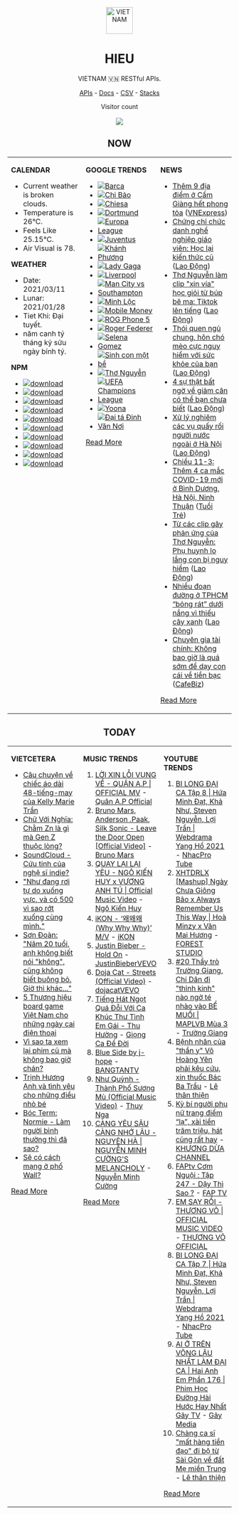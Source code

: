 <p align="center"><img src="https://raw.githubusercontent.com/hieudoanm/hieudoanm/master/images/hieudoanm/profile.jpg" alt="VIETNAM" height="60"/></p>
<h1 align="center">HIEU</h1>
<p align="center">VIETNAM 🇻🇳 RESTful APIs.</p>
<p align="center">
  <a href="https://vietnamdb.herokuapp.com/api">APIs</a> -
  <a href="https://vietnamdb.herokuapp.com/docs">Docs</a> -
  <a href="https://github.com/vietnamdb/vietnamdb/tree/master/docs">CSV</a> -
  <a href="https://github.com/vietnamdb/vietnamdb/tree/master/docs/stacks">Stacks</a>
</p>
<p align="center"> 
  Visitor count<br><br>
  <img src="https://profile-counter.glitch.me/vietnamdb/count.svg" />
</p>


<h2 align="center">NOW</h2>

<table style="width:100%"><tbody style="width:100%"><tr><td valign="top" width="33%">

**CALENDAR**

- Current weather is broken clouds.
- Temperature is 26°C.
- Feels Like 25.15°C.
- Air Visual is 78.

**WEATHER**

- Date: 2021/03/11
- Lunar: 2021/01/28
- Tiet Khi: Đại tuyết.
- năm canh tý tháng kỷ sửu ngày bính tý.

**NPM**

- [![download](https://img.shields.io/npm/dm/giaohangnhanh.svg?style=flat-square&label=giaohangnhanh&color=red)](https://www.npmjs.com/package/giaohangnhanh)
- [![download](https://img.shields.io/npm/dm/onepay.svg?style=flat-square&label=onepay&color=red)](https://www.npmjs.com/package/onepay)
- [![download](https://img.shields.io/npm/dm/vietcetera.svg?style=flat-square&label=vietcetera&color=red)](https://www.npmjs.com/package/vietcetera)
- [![download](https://img.shields.io/npm/dm/vietnambanks.svg?style=flat-square&label=vietnambanks&color=red)](https://www.npmjs.com/package/vietnambanks)
- [![download](https://img.shields.io/npm/dm/vietnamgovernment.svg?style=flat-square&label=vietnamgovernment&color=red)](https://www.npmjs.com/package/vietnamgovernment)
- [![download](https://img.shields.io/npm/dm/vietnamnews.svg?style=flat-square&label=vietnamnews&color=red)](https://www.npmjs.com/package/vietnamnews)
- [![download](https://img.shields.io/npm/dm/vnapis.svg?style=flat-square&label=vnapis&color=red)](https://www.npmjs.com/package/vnapis)
- [![download](https://img.shields.io/npm/dm/vnpay.svg?style=flat-square&label=vnpay&color=red)](https://www.npmjs.com/package/vnpay)
- [![download](https://img.shields.io/npm/dm/vtcpay.svg?style=flat-square&label=vtcpay&color=red)](https://www.npmjs.com/package/vtcpay)
- [![download](https://img.shields.io/npm/dm/zalopay.svg?style=flat-square&label=zalopay&color=red)](https://www.npmjs.com/package/zalopay)

</td><td valign="top" width="33%">

**GOOGLE TRENDS**

- [![Barca](https://img.shields.io/static/v1?label=Barca&message=google&color=red&style=flat-square)](https://www.google.com/search?q=Barca)
- [![Chi Bảo](https://img.shields.io/static/v1?label=Chi%20B%E1%BA%A3o&message=google&color=red&style=flat-square)](https://www.google.com/search?q=Chi%20B%E1%BA%A3o)
- [![Chiesa](https://img.shields.io/static/v1?label=Chiesa&message=google&color=red&style=flat-square)](https://www.google.com/search?q=Chiesa)
- [![Dortmund](https://img.shields.io/static/v1?label=Dortmund&message=google&color=red&style=flat-square)](https://www.google.com/search?q=Dortmund)
- [![Europa League](https://img.shields.io/static/v1?label=Europa%20League&message=google&color=red&style=flat-square)](https://www.google.com/search?q=Europa%20League)
- [![Juventus](https://img.shields.io/static/v1?label=Juventus&message=google&color=red&style=flat-square)](https://www.google.com/search?q=Juventus)
- [![Khánh Phương](https://img.shields.io/static/v1?label=Kh%C3%A1nh%20Ph%C6%B0%C6%A1ng&message=google&color=red&style=flat-square)](https://www.google.com/search?q=Kh%C3%A1nh%20Ph%C6%B0%C6%A1ng)
- [![Lady Gaga](https://img.shields.io/static/v1?label=Lady%20Gaga&message=google&color=red&style=flat-square)](https://www.google.com/search?q=Lady%20Gaga)
- [![Liverpool](https://img.shields.io/static/v1?label=Liverpool&message=google&color=red&style=flat-square)](https://www.google.com/search?q=Liverpool)
- [![Man City vs Southampton](https://img.shields.io/static/v1?label=Man%20City%20vs%20Southampton&message=google&color=red&style=flat-square)](https://www.google.com/search?q=Man%20City%20vs%20Southampton)
- [![Minh Lộc](https://img.shields.io/static/v1?label=Minh%20L%E1%BB%99c&message=google&color=red&style=flat-square)](https://www.google.com/search?q=Minh%20L%E1%BB%99c)
- [![Mobile Money](https://img.shields.io/static/v1?label=Mobile%20Money&message=google&color=red&style=flat-square)](https://www.google.com/search?q=Mobile%20Money)
- [![ROG Phone 5](https://img.shields.io/static/v1?label=ROG%20Phone%205&message=google&color=red&style=flat-square)](https://www.google.com/search?q=ROG%20Phone%205)
- [![Roger Federer](https://img.shields.io/static/v1?label=Roger%20Federer&message=google&color=red&style=flat-square)](https://www.google.com/search?q=Roger%20Federer)
- [![Selena Gomez](https://img.shields.io/static/v1?label=Selena%20Gomez&message=google&color=red&style=flat-square)](https://www.google.com/search?q=Selena%20Gomez)
- [![Sinh con một bề](https://img.shields.io/static/v1?label=Sinh%20con%20m%E1%BB%99t%20b%E1%BB%81&message=google&color=red&style=flat-square)](https://www.google.com/search?q=Sinh%20con%20m%E1%BB%99t%20b%E1%BB%81)
- [![Thơ Nguyễn](https://img.shields.io/static/v1?label=Th%C6%A1%20Nguy%E1%BB%85n&message=google&color=red&style=flat-square)](https://www.google.com/search?q=Th%C6%A1%20Nguy%E1%BB%85n)
- [![UEFA Champions League](https://img.shields.io/static/v1?label=UEFA%20Champions%20League&message=google&color=red&style=flat-square)](https://www.google.com/search?q=UEFA%20Champions%20League)
- [![Yoona](https://img.shields.io/static/v1?label=Yoona&message=google&color=red&style=flat-square)](https://www.google.com/search?q=Yoona)
- [![Đại tá Đinh Văn Nơi](https://img.shields.io/static/v1?label=%C4%90%E1%BA%A1i%20t%C3%A1%20%C4%90inh%20V%C4%83n%20N%C6%A1i&message=google&color=red&style=flat-square)](https://www.google.com/search?q=%C4%90%E1%BA%A1i%20t%C3%A1%20%C4%90inh%20V%C4%83n%20N%C6%A1i)

[Read More](https://trends.google.com/trends/?geo=VN)

</td><td valign="top" width="33%">

**NEWS**

- [Thêm 9 địa điểm ở Cẩm Giàng hết phong tỏa](https://vnexpress.net/them-9-dia-diem-o-cam-giang-het-phong-toa-4247154.html) ([VNExpress](https://vnexpress.net))
- [Chứng chỉ chức danh nghề nghiệp giáo viên:  Học lại kiến thức cũ](https://laodong.vn/ban-doc/chung-chi-chuc-danh-nghe-nghiep-giao-vien-hoc-lai-kien-thuc-cu-888175.ldo) ([Lao Động](https://laodong.vn))
- [Thơ Nguyễn làm clip &quot;xin vía&quot; học giỏi từ búp bê ma: Tiktok lên tiếng](https://laodong.vn/xa-hoi/tho-nguyen-lam-clip-xin-via-hoc-gioi-tu-bup-be-ma-tiktok-len-tieng-888146.ldo) ([Lao Động](https://laodong.vn))
- [Thói quen ngủ chung, hôn chó mèo cực nguy hiểm với sức khỏe của bạn](https://laodong.vn/suc-khoe/thoi-quen-ngu-chung-hon-cho-meo-cuc-nguy-hiem-voi-suc-khoe-cua-ban-888137.ldo) ([Lao Động](https://laodong.vn))
- [4 sự thật bất ngờ về giảm cân có thể bạn chưa biết](https://laodong.vn/lam-dep/4-su-that-bat-ngo-ve-giam-can-co-the-ban-chua-biet-887530.ldo) ([Lao Động](https://laodong.vn))
- [Xử lý nghiêm các vụ quấy rối người nước ngoài ở Hà Nội](https://laodong.vn/the-gioi/xu-ly-nghiem-cac-vu-quay-roi-nguoi-nuoc-ngoai-o-ha-noi-888140.ldo) ([Lao Động](https://laodong.vn))
- [Chiều 11-3: Thêm 4 ca mắc COVID-19 mới ở Bình Dương, Hà Nội, Ninh Thuận](https://tuoitre.vn/chieu-11-3-them-4-ca-mac-covid-19-moi-o-binh-duong-ha-noi-ninh-thuan-20210311180828538.htm) ([Tuổi Trẻ](https://tuoitre.vn))
- [Từ các clip gây phản ứng của Thơ Nguyễn: Phụ huynh lo lắng con bị nguy hiểm](https://laodong.vn/video/tu-cac-clip-gay-phan-ung-cua-tho-nguyen-phu-huynh-lo-lang-con-bi-nguy-hiem-888110.ldo) ([Lao Động](https://laodong.vn))
- [Nhiều đoạn đường ở TPHCM “bỏng rát” dưới nắng vì thiếu cây xanh](https://laodong.vn/ban-doc/nhieu-doan-duong-o-tphcm-bong-rat-duoi-nang-vi-thieu-cay-xanh-888131.ldo) ([Lao Động](https://laodong.vn))
- [Chuyên gia tài chính: Không bao giờ là quá sớm để dạy con cái về tiền bạc](https://cafebiz.vn/chuyen-gia-tai-chinh-khong-bao-gio-la-qua-som-de-day-con-cai-ve-tien-bac-20210311155751629.chn) ([CafeBiz](https://cafebiz.vn))

[Read More](docs/news/README.md)

</td></tr></tbody></table>

<h2 align="center">TODAY</h2>

<table style="width:100%"><tbody style="width:100%"><tr><td valign="top" width="33%">

**VIETCETERA**

- [Câu chuyện về chiếc áo dài 48-tiếng-may của Kelly Marie Trần](https://vietcetera.com/vn/cau-chuyen-ve-chiec-ao-dai-48-tieng-may-cua-kelly-marie-tran)
- [Chữ Với Nghĩa: Chằm Zn là gì mà Gen Z thuộc lòng?](https://vietcetera.com/vn/chu-voi-nghia-cham-zn-la-gi-ma-gen-z-thuoc-long)
- [SoundCloud - Cứu tinh của nghệ sĩ indie?](https://vietcetera.com/vn/soundcloud-cuu-tinh-cua-nghe-si-indie)
- ["Như đang rơi tự do xuống vực, và có 500 vì sao rớt xuống cùng mình."](https://vietcetera.com/vn/du-co-lam-gi-di-nua-bao-boc-quanh-anh-van-la-cam-giac-minh-thieu)
- [Sơn Đoàn: "Năm 20 tuổi, anh không biết nói "không", cũng không biết buông bỏ. Giờ thì khác..."](https://vietcetera.com/vn/son-doan-mot-chuyen-di-ve-nhung-ngay-20)
- [5 Thương hiệu board game Việt Nam cho những ngày cai điện thoại](https://vietcetera.com/vn/5-thuong-hieu-board-game-viet-nam-cho-nhung-ngay-cai-dien-thoai)
- [Vì sao ta xem lại phim cũ mà không bao giờ chán?](https://vietcetera.com/vn/vi-sao-ta-xem-lai-phim-cu-ma-khong-bao-gio-chan)
- [Trịnh Hương Anh và tình yêu cho những điều nhỏ bé](https://vietcetera.com/vn/trinh-huong-anh-va-tinh-yeu-cho-nhung-dieu-nho-be)
- [Bóc Term: Normie - Làm người bình thường thì đã sao?](https://vietcetera.com/vn/boc-term-normie-lam-nguoi-binh-thuong-thi-co-gi-khong-on)
- [Sẽ có cách mạng ở phố Wall?](https://vietcetera.com/vn/se-co-cach-mang-o-pho-wall)

[Read More](https://vietcetera.com/)

</td><td valign="top" width="33%">

**MUSIC TRENDS**

01. [LỜI XIN LỖI VỤNG VỀ - QUÂN A.P | OFFICIAL MV](https://www.youtube.com/watch?v=LhTwcqI71n0) - [Quân A.P Official](https://www.youtube.com/channel/UCXKnIgvBwPV6G-uT7gBXhcA)
02. [Bruno Mars, Anderson .Paak, Silk Sonic - Leave the Door Open [Official Video]](https://www.youtube.com/watch?v=adLGHcj_fmA) - [Bruno Mars](https://www.youtube.com/channel/UCoUM-UJ7rirJYP8CQ0EIaHA)
03. [QUAY LẠI LẠI YÊU - NGÔ KIẾN HUY x VƯƠNG ANH TÚ | Official Music Video](https://www.youtube.com/watch?v=93WhpRfkkBk) - [Ngô Kiến Huy](https://www.youtube.com/channel/UCNN7Q7sx5lsivqDf22I7Itw)
04. [iKON - ‘왜왜왜 (Why Why Why)’ M/V](https://www.youtube.com/watch?v=DslHQto2V7I) - [iKON](https://www.youtube.com/channel/UCWxCyZibDIWIrGIgP25mbfw)
05. [Justin Bieber - Hold On](https://www.youtube.com/watch?v=LWeiydKl0mU) - [JustinBieberVEVO](https://www.youtube.com/channel/UCHkj014U2CQ2Nv0UZeYpE_A)
06. [Doja Cat - Streets (Official Video)](https://www.youtube.com/watch?v=jJdlgKzVsnI) - [dojacatVEVO](https://www.youtube.com/channel/UCpTaAz_BxtkUB1qc8JTU_7g)
07. [Tiếng Hát Ngọt Quá Đỗi Với Ca Khúc Thư Tình Em Gái - Thu Hường](https://www.youtube.com/watch?v=4RDOn6cZLPg) - [Giọng Ca Để Đời](https://www.youtube.com/channel/UCwZ2ZaFfTusqV_MGMHUnEsg)
08. [Blue Side by j-hope](https://www.youtube.com/watch?v=OZD_EU_hMUQ) - [BANGTANTV](https://www.youtube.com/channel/UCLkAepWjdylmXSltofFvsYQ)
09. [Như Quỳnh - Thành Phố Sương Mù (Official Music Video)](https://www.youtube.com/watch?v=GQEeJEWVv0Q) - [Thuy Nga](https://www.youtube.com/channel/UC7nMrW3baKp0dA5Tz9ulVYQ)
10. [CÀNG YÊU SÂU CÀNG NHỚ LÂU - NGUYÊN HÀ | NGUYỄN MINH CƯỜNG'S MELANCHOLY](https://www.youtube.com/watch?v=P2ZORWGTCZc) - [Nguyễn Minh Cường](https://www.youtube.com/channel/UChi9IcbxMM0iYSMGQ1AIyhg)

[Read More](https://www.youtube.com/feed/trending?bp=4gIuCggvbS8wNHJsZhIiUExGZ3F1TG5MNTlhbW42X05FZFc5TGswZDdXZWVST0Q2VA%3D%3D)

</td><td valign="top" width="33%">

**YOUTUBE TRENDS**

01. [BI LONG ĐẠI CA Tập 8 | Hứa Minh Đạt, Khả Như, Steven Nguyễn, Lợi Trần | Webdrama Yang Hồ 2021](https://www.youtube.com/watch?v=UXa992qrMv0) - [NhacPro Tube](https://www.youtube.com/channel/UCBZjBKNMZoFih4ubdiIDWLw)
02. [XHTDRLX [Mashup] Ngày Chưa Giông Bão x Always Remember Us This Way | Hoà Minzy x Văn Mai Hương](https://www.youtube.com/watch?v=qiI4XNUoiyg) - [FOREST STUDIO](https://www.youtube.com/channel/UCTOWyiIkPEqyh_2O-ArJR5w)
03. [#20 Thầy trò Trường Giang, Chi Dân đi "thỉnh kinh" nào ngờ té nhào vào BỂ MUỐI | MAPLVB Mùa 3](https://www.youtube.com/watch?v=vXSGsMHSXqA) - [Trường Giang](https://www.youtube.com/channel/UCpdBEsgVIcWbrwWuemjnxXg)
04. [Bệnh nhân của "thần y" Võ Hoàng Yên phải kêu cứu, xin thuốc Bác Ba Trầu](https://www.youtube.com/watch?v=a1RYbDGQ-n0) - [Lê thân thiện](https://www.youtube.com/channel/UC8UjpFpFqbVJoe65IJUaryQ)
05. [Kỳ bí người phụ nữ trang điểm “lạ”, xài tiền trăm triệu, hát cũng rất hay](https://www.youtube.com/watch?v=vZ9q8rxxulk) - [KHƯƠNG DỪA CHANNEL](https://www.youtube.com/channel/UCF3zCyOModLIKG1C9mg4hsQ)
06. [FAPtv Cơm Nguội : Tập 247 - Dậy Thì Sao ?](https://www.youtube.com/watch?v=rVoo2Fk1HA8) - [FAP TV](https://www.youtube.com/channel/UC0jDoh3tVXCaqJ6oTve8ebA)
07. [EM SAY RỒI - THƯƠNG VÕ | OFFICIAL MUSIC VIDEO](https://www.youtube.com/watch?v=h4k1OMjLrUQ) - [THƯƠNG VÕ OFFICIAL](https://www.youtube.com/channel/UCSCSop9yGxDHz0kuyCKwUhQ)
08. [BI LONG ĐẠI CA Tập 7 | Hứa Minh Đạt, Khả Như, Steven Nguyễn, Lợi Trần | Webdrama Yang Hồ 2021](https://www.youtube.com/watch?v=t_93XyujFLg) - [NhacPro Tube](https://www.youtube.com/channel/UCBZjBKNMZoFih4ubdiIDWLw)
09. [AI Ở TRÊN VÕNG LÂU NHẤT LÀM ĐẠI CA | Hai Anh Em Phần 176 | Phim Học Đường Hài Hước Hay Nhất Gãy TV](https://www.youtube.com/watch?v=1jTlsqadb9M) - [Gãy Media](https://www.youtube.com/channel/UCTp_WPPxWCjdlXK9kqzxm0A)
10. [Chàng ca sĩ "mất hàng tiền đạo" đi bộ từ Sài Gòn về đất Mẹ miền Trung](https://www.youtube.com/watch?v=K-3tsQtd7R0) - [Lê thân thiện](https://www.youtube.com/channel/UC8UjpFpFqbVJoe65IJUaryQ)

[Read More](https://www.youtube.com/feed/trending)

</td></tr></tbody></table>
